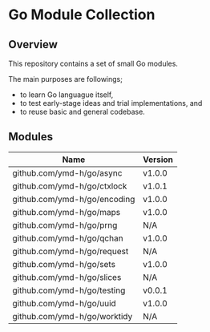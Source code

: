 # Go Module Collection

## Overview

This repository contains a set of small Go modules.

The main purposes are followings;
* to learn Go languague itself,
* to test early-stage ideas and trial implementations, and
* to reuse basic and general codebase.


## Modules

| Name                         | Version |
|------------------------------|---------|
| github.com/ymd-h/go/async    | v1.0.0  |
| github.com/ymd-h/go/ctxlock  | v1.0.1  |
| github.com/ymd-h/go/encoding | v1.0.0  |
| github.com/ymd-h/go/maps     | v1.0.0  |
| github.com/ymd-h/go/prng     | N/A     |
| github.com/ymd-h/go/qchan    | v1.0.0  |
| github.com/ymd-h/go/request  | N/A     |
| github.com/ymd-h/go/sets     | v1.0.0  |
| github.com/ymd-h/go/slices   | N/A     |
| github.com/ymd-h/go/testing  | v0.0.1  |
| github.com/ymd-h/go/uuid     | v1.0.0  |
| github.com/ymd-h/go/worktidy | N/A     |

